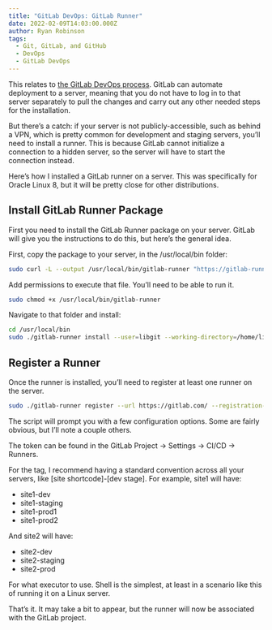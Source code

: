 ```yaml
---
title: "GitLab DevOps: GitLab Runner"
date: 2022-02-09T14:03:00.000Z
author: Ryan Robinson
tags:
  - Git, GitLab, and GitHub
  - DevOps
  - GitLab DevOps
---
```


This relates to [the GitLab DevOps process](/tags/gitlab-devops/). GitLab can automate deployment to a server, meaning that you do not have to log in to that server separately to pull the changes and carry out any other needed steps for the installation.

But there’s a catch: if your server is not publicly-accessible, such as behind a VPN, which is pretty common for development and staging servers, you’ll need to install a runner. This is because GitLab cannot initialize a connection to a hidden server, so the server will have to start the connection instead.

Here’s how I installed a GitLab runner on a server. This was specifically for Oracle Linux 8, but it will be pretty close for other distributions.

## Install GitLab Runner Package

First you need to install the GitLab Runner package on your server. GitLab will give you the instructions to do this, but here’s the general idea.

First, copy the package to your server, in the /usr/local/bin folder:

```bash
sudo curl -L --output /usr/local/bin/gitlab-runner "https://gitlab-runner-downloads.s3.amazonaws.com/latest/binaries/gitlab-runner-linux-amd64"
```

Add permissions to execute that file. You’ll need to be able to run it.

```bash
sudo chmod +x /usr/local/bin/gitlab-runner
```

Navigate to that folder and install:

```bash
cd /usr/local/bin
sudo ./gitlab-runner install --user=libgit --working-directory=/home/libgit
```

## Register a Runner

Once the runner is installed, you’ll need to register at least one runner on the server.

```bash
sudo ./gitlab-runner register --url https://gitlab.com/ --registration-token [token]
```

The script will prompt you with a few configuration options. Some are fairly obvious, but I’ll note a couple others.

The token can be found in the GitLab Project -&gt; Settings -&gt; CI/CD -&gt; Runners.

For the tag, I recommend having a standard convention across all your servers, like \[site shortcode\]-\[dev stage\]. For example, site1 will have:

- site1-dev
- site1-staging
- site1-prod1
- site1-prod2

And site2 will have:

- site2-dev
- site2-staging
- site2-prod

For what executor to use. Shell is the simplest, at least in a scenario like this of running it on a Linux server.

That’s it. It may take a bit to appear, but the runner will now be associated with the GitLab project.